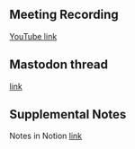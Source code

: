 ## Meeting Recording

[YouTube link](https://youtu.be/jTyD5aS0aJs?si=sfvAafFKICGx_o_d)

## Mastodon thread

[link](https://neuromatch.social/@OREL/112267182926312638)

## Supplemental Notes

Notes in Notion [link](https://www.notion.so/jopro-org/SMN-2023-16-92fd296d9fa048a0bdfa46fd3eb64f0b?pvs=4)
